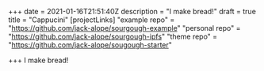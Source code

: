 +++
date = 2021-01-16T21:51:40Z
description = "I make bread!"
draft = true
title = "Cappucini"
[projectLinks]
"example repo" = "https://github.com/jack-alope/sourgough-example"
"personal repo" = "https://github.com/jack-alope/sourgough-ipfs"
"theme repo" = "https://github.com/jack-alope/sougough-starter"

+++
I make bread!